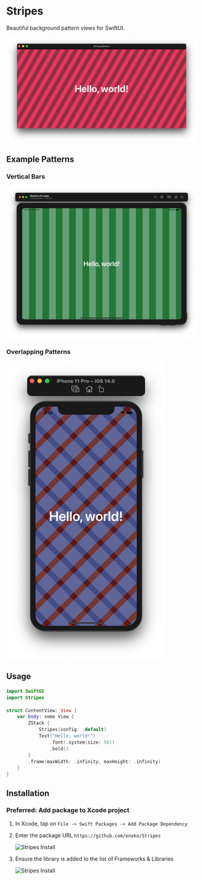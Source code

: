 # Stripes

Beautiful background pattern views for SwiftUI. 

![Stripes SwiftUI](Documentation/stripes-swiftui-macos.png)

## Example Patterns

### Vertical Bars
![Stripes SwiftUI](Documentation/stripes-swiftui-ipad.png)

### Overlapping Patterns
![Stripes SwiftUI](Documentation/stripes-swiftui-iphone.png)


## Usage

```swift
import SwiftUI
import Stripes

struct ContentView: View {
    var body: some View {
        ZStack {
            Stripes(config: .default)
            Text("Hello, world!")
                .font(.system(size: 50))
                .bold()
        }
        .frame(maxWidth: .infinity, maxHeight: .infinity)
    }
}
```

## Installation

### Preferred: Add package to Xcode project

1. In Xcode, tap on `File -> Swift Packages -> Add Package Dependency`

1. Enter the package URL `https://github.com/eneko/Stripes`

    ![Stripes Install](Documentation/stripes-install1.png)

1. Ensure the library is added to the list of Frameworks & Libraries 

    ![Stripes Install](Documentation/stripes-install2.png)

